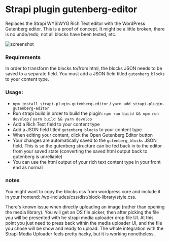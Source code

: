 # Strapi plugin gutenberg-editor

Replaces the Strapi WYSIWYG Rich Text editor with the WordPress Gutenberg editor.
This is a proof of concept. It might be a little broken, there is no undo/redo, not all blocks have been tested, etc.

<img src="https://raw.githubusercontent.com/renrizzolo/strapi-plugin-gutenberg-editor/master/strapi-plugin-gutenberg.png" alt="screenshot" />


### Requirements 
In order to transform the blocks to/from html, the blocks JSON needs to be saved to a separate field.
You must add a JSON field titled `gutenberg_blocks` to your content type.

### Usage:
- `npm install strapi-plugin-gutenberg-editor` / `yarn add strapi-plugin-gutenberg-editor`
- Run strapi build in order to build the plugin: `npm run build && npm run develop` / `yarn build && yarn develop`
- Add a Rich Text field to your content type
- Add a JSON field titled `gutenberg_blocks` to your content type
- When editing your content, click the Open Gutenberg Editor button
- Your changes are automatically saved to the `gutenberg_blocks` JSON field. This is so the gutenberg structure can be fed back in to the editor from your saved state (converting the saved html output back to gutenberg is unreliable)
- You can use the html output of your rich text content type in your front end as normal

### notes

You might want to copy the blocks css from wordpress core and include it in your frontend: /wp-includes/css/dist/block-library/style.css.

There's known issue when directly uploading an image (rather than opening the media library). You will get an OS file picker, then after picking the file you will be presented with he strapi media uploader drop file UI. At this point you just need to press back within the media uploader UI, and the file you chose will be show and ready to upload. The whole integration with the Strapi Media Uploader feels pretty hacky, but it is working nonetheless.
